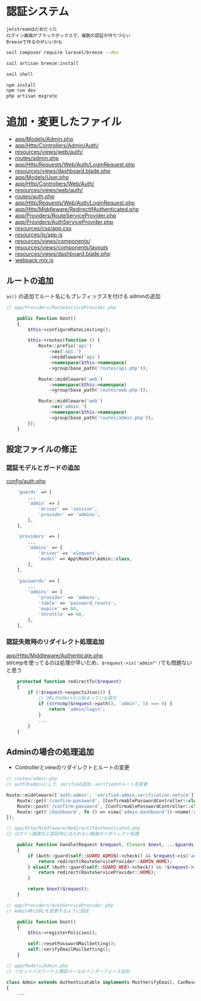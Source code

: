 # 認証システム

```
jetstreamはだめだった  
ログイン画面がブラックボックスで、複数の認証が作りづらい  
Breezeで作るのがいいかも
```

```sh
seil composer require laravel/breeze --dev

sail artisan breeze:install

seil shell

npm install
npm run dev
php artisan migrate
```

# 追加・変更したファイル
- [app/Models/Admin.php](../app/Models/Admin.php)
- [app/Http/Controllers/Admin/Auth/](../app/Http/Controllers/Web/Auth)
- [resources/views/web/auth/](../resources/views/admin/auth)
- [routes/admin.php](../routes/admin.php)
- [app/Http/Requests/Web/Auth/LoginRequest.php](../app/Http/Requests/Admin/Auth/LoginRequest.php)
- [resources/views/dashboard.blade.php](../resources/views/admin/dashboard.blade.php)
- [app/Models/User.php](../app/Models/User.php)
- [app/Http/Controllers/Web/Auth/](../app/Http/Controllers/Web/Auth)
- [resources/views/web/auth/](../resources/views/web/auth)
- [routes/auth.php](../routes/auth.php)
- [app/Http/Requests/Web/Auth/LoginRequest.php](../app/Http/Requests/Web/Auth/LoginRequest.php)
- [app/Http/Middleware/RedirectIfAuthenticated.php](../app/Http/Middleware/RedirectIfAuthenticated.php)
- [app/Providers/RouteServiceProvider.php](../app/Providers/RouteServiceProvider.php)
- [app/Providers/AuthServiceProvider.php](../app/Providers/AuthServiceProvider.php)
- [resources/css/app.css](../resources/css/app.css)
- [resources/js/app.js](../resources/js/app.js)
- [resources/views/components/](../resources/views/components)
- [resources/views/components/layouts](../resources/views/components/layouts)
- [resources/views/dashboard.blade.php](../resources/views/dashboard.blade.php)
- [webpack.mix.js](../webpack.mix.js)

## ルートの追加

`as()` の追加でルート名にもプレフィックスを付ける
adminの追加

```php
// app/Providers/RouteServiceProvider.php

    public function boot()
    {
        $this->configureRateLimiting();

        $this->routes(function () {
            Route::prefix('api')
                ->as('api.')
                ->middleware('api')
                ->namespace($this->namespace)
                ->group(base_path('routes/api.php'));

            Route::middleware('web')
                ->namespace($this->namespace)
                ->group(base_path('routes/web.php'));

            Route::middleware('web')
                ->as('admin.')
                ->namespace($this->namespace)
                ->group(base_path('routes/admin.php'));
        });
    }
```

## 設定ファイルの修正

### 認証モデルとガードの追加

[config/auth.php](../config/auth.php)

```php
    'guards' => [
        ...
        'admin' => [
            'driver' => 'session',
            'provider' => 'admins',
        ],
    ],

    'providers' => [
        ...
        'admins' => [
            'driver' => 'eloquent',
            'model' => App\Models\Admin::class,
        ],
    ],

    'passwords' => [
        ...
        'admins' => [
            'provider' => 'admins',
            'table' => 'password_resets',
            'expire' => 60,
            'throttle' => 60,
        ],
    ],
```

### 認証失敗時のリダイレクト処理追加

[app/Http/Middleware/Authenticate.php](../app/Http/Middleware/Authenticate.php)  
strcmpを使ってるのは処理が早いため、`$request->is('admin*')`でも問題ないと思う

```php
    protected function redirectTo($request)
    {
        if (!$request->expectsJson()) {
            // URLがadminから始まっている場合
            if (strncmp($request->path(), 'admin', 5) === 0) {
                return 'admin/login';
            }
            ...
        }
    }
```

## Adminの場合の処理追加

- Controllerとviewのリダイレクトとルートの変更

```php
// routes/admin.php
// authをadminにして、verified追加、verifiedのルート先変更

Route::middleware(['auth:admin', 'verified:admin.verification.notice'])->group(function () {
    Route::get('/confirm-password', [ConfirmablePasswordController::class, 'show'])->name('password.confirm');
    Route::post('/confirm-password', [ConfirmablePasswordController::class, 'passowrdCheck']);
    Route::get('/dashboard', fn () => view('admin.dashboard'))->name('dashboard');
});
```

```php
// app/Http/Middleware/RedirectIfAuthenticated.php
// ログイン画面など認証時には入れない画面のリダイレクト処理

    public function handle(Request $request, Closure $next, ...$guards)
    {
        if (Auth::guard(self::GUARD_ADMIN)->check() && $request->is('admin*')) {
            return redirect(RouteServiceProvider::ADMIN_HOME);
        } elseif (Auth::guard(self::GUARD_WEB)->check() && !$request->is('admin*')) {
            return redirect(RouteServiceProvider::HOME);
        }

        return $next($request);
    }
```

```php
// app/Providers/AuthServiceProvider.php
// Admin時にURLを変更するように設定

    public function boot()
    {
        $this->registerPolicies();

        self::resetPasswordMailSetting();
        self::verifyEmailMailSetting();
    }
```


```php
// app/Models/Admin.php
// リセットパスワードと確認メールのインターフェース追加

class Admin extends Authenticatable implements MustVerifyEmail, CanResetPassword
{
    ...
```
